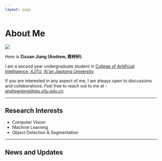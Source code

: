 ```yaml
---
layout: page
---
```


# About Me

<img src="https://caihanlin.com/caihanlin.jpg" class="floatpic">

Here is **Zixuan Jiang (Andrew, 蒋梓轩)**.<br>

I am a second year undergraduate student in [College of Aritificial Intelligence, XJTU](https://iair.xjtu.edu.cn/index.htm), [Xi'an Jiaotong University](https://www.xjtu.edu.cn/). <br>

If you are interested in any aspect of me, I am always open to discussions and collaborations. Feel free to reach out to me at - *andrewjiang@stu.xjtu.edu.cn*. 

---

## Research Interests

- Computer Vision
- Machine Learning
- Object Detection & Segmentation

---

## News and Updates
